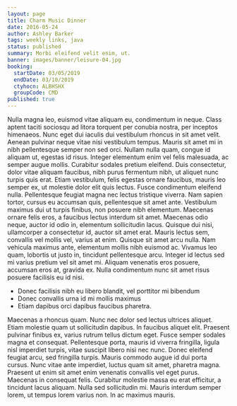 ```yaml
---
layout: page
title: Charm Music Dinner
date: 2016-05-24
author: Ashley Barker
tags: weekly links, java
status: published
summary: Morbi eleifend velit enim, ut.
banner: images/banner/leisure-04.jpg
booking:
  startDate: 03/05/2019
  endDate: 03/10/2019
  ctyhocn: ALBHSHX
  groupCode: CMD
published: true
---
```

Nulla magna leo, euismod vitae aliquam eu, condimentum in neque. Class aptent taciti sociosqu ad litora torquent per conubia nostra, per inceptos himenaeos. Nunc eget dui iaculis dui vestibulum rhoncus in sit amet velit. Aenean pulvinar neque vitae nisi vestibulum tempus. Mauris sit amet mi in nibh pellentesque semper non sed orci. Nullam nulla quam, congue id aliquam ut, egestas id risus. Integer elementum enim vel felis malesuada, ac semper augue mollis. Curabitur sodales pretium eleifend. Duis consectetur, dolor vitae aliquam faucibus, nibh purus fermentum nibh, ut aliquet nunc turpis quis erat. Etiam vestibulum, felis egestas ornare faucibus, mauris leo semper ex, ut molestie dolor elit quis lectus.
Fusce condimentum eleifend nulla. Pellentesque feugiat magna nec lectus tristique viverra. Nam sapien tortor, cursus eu accumsan quis, pellentesque sit amet ante. Vestibulum maximus dui ut turpis finibus, non posuere nibh elementum. Maecenas ornare felis eros, a faucibus lectus interdum sit amet. Maecenas odio neque, auctor id odio in, elementum sollicitudin lacus. Quisque dui nisi, ullamcorper a consectetur id, auctor sit amet erat. Mauris lectus sem, convallis vel mollis vel, varius at enim. Quisque sit amet arcu nulla. Nam vehicula maximus ante, elementum mollis nibh euismod ac. Vivamus leo quam, lobortis ut justo in, tincidunt pellentesque arcu. Integer id lectus sed mi varius pretium vel sit amet mi. Aliquam venenatis eros posuere, accumsan eros at, gravida ex. Nulla condimentum nunc sit amet risus posuere facilisis eu id nisi.

* Donec facilisis nibh eu libero blandit, vel porttitor mi bibendum
* Donec convallis urna id mi mollis maximus
* Etiam dapibus orci dapibus faucibus pharetra.

Maecenas a rhoncus quam. Nunc nec dolor sed lectus ultrices aliquet. Etiam molestie quam ut sollicitudin dapibus. In faucibus aliquet elit. Praesent pulvinar finibus ex, varius rutrum tellus dictum eget. Fusce semper sodales magna et consequat. Pellentesque porta, mauris id viverra fringilla, ligula nisl imperdiet turpis, vitae suscipit libero nisi nec nunc. Donec eleifend feugiat arcu, sed fringilla turpis. Mauris commodo augue id dui porta cursus. Nunc vitae ante imperdiet, luctus quam sit amet, pharetra magna. Praesent ut enim sit amet enim venenatis convallis vel eget purus. Maecenas in consequat felis. Curabitur molestie massa eu erat efficitur, a tincidunt lacus aliquam. Nulla sed sollicitudin mi. Mauris interdum semper lorem, ut tempus lorem varius non. In ac maximus mauris.
